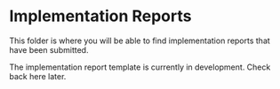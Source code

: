 # Implementation Reports

This folder is where you will be able to find implementation reports that have been submitted.

The implementation report template is currently in development. Check back here later.
